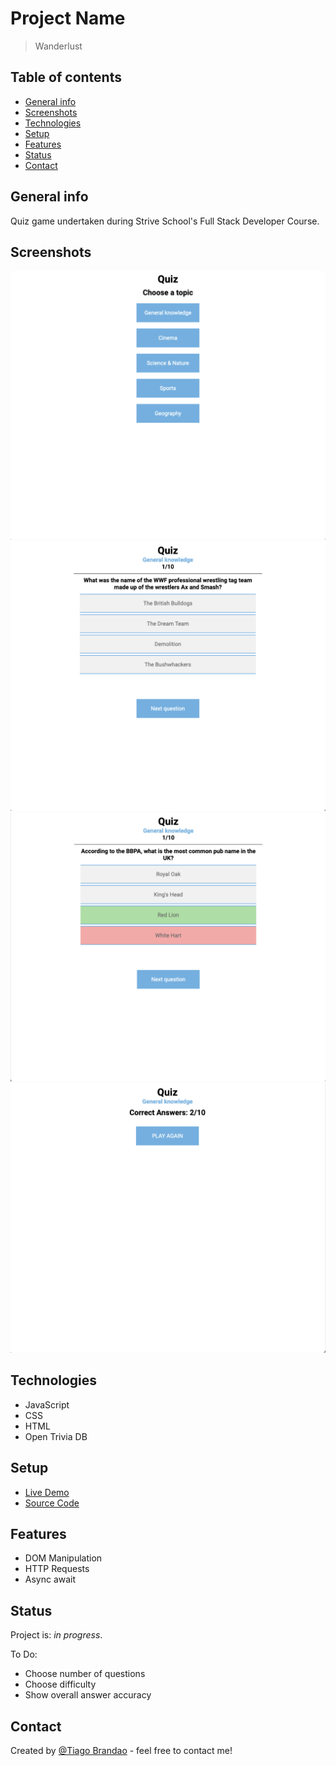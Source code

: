 # Project Name

> Wanderlust

## Table of contents

- [General info](#general-info)
- [Screenshots](#screenshots)
- [Technologies](#technologies)
- [Setup](#setup)
- [Features](#features)
- [Status](#status)
- [Contact](#contact)

## General info

Quiz game undertaken during Strive School's Full Stack Developer Course.

## Screenshots

![Topics Screen](resources/images/topicsScreen.png)
![Question Screen](resources/images/questionScreen.png)
![Answer Screen](resources/images/answerScreen.png)
![Results Screen](resources/images/resultScreen.png)

## Technologies

- JavaScript
- CSS
- HTML
- Open Trivia DB

## Setup

- [Live Demo](https://brandaspt.github.io/M1Benchmark/)
- [Source Code](https://github.com/brandaspt/M1Benchmark)

## Features

- DOM Manipulation
- HTTP Requests
- Async await

## Status

Project is: _in progress_.

To Do:

- Choose number of questions
- Choose difficulty
- Show overall answer accuracy

## Contact

Created by [@Tiago Brandao](https://www.imtiago.world/) - feel free to contact me!
